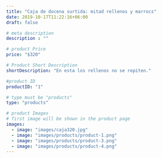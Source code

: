 ```yaml
---
title: "Caja de docena surtida: mitad rellenos y marrocs"
date: 2019-10-17T11:22:16+06:00
draft: false

# meta description
description : ""

# product Price
price: "$320"

# Product Short Description
shortDescription: "En esta los rellenos no se repiten."

#product ID
productID: "1"

# type must be "products"
type: "products"

# product Images
# first image will be shown in the product page
images:
  - image: "images/caja320.jpg"
  - image: "images/products/product-1.png"
  - image: "images/products/product-3.png"
  - image: "images/products/product-4.png"
---
```



